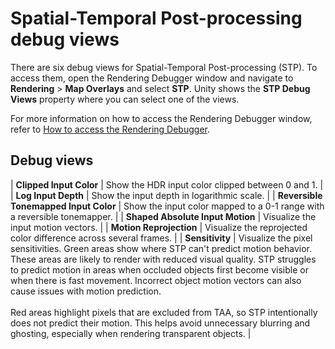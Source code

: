 # Spatial-Temporal Post-processing debug views

There are six debug views for Spatial-Temporal Post-processing (STP). To access them, open the Rendering Debugger window  and navigate to **Rendering** > **Map Overlays** and select **STP**. Unity shows the **STP Debug Views** property where you can select one of the views.

For more information on how to access the Rendering Debugger window, refer to [How to access the Rendering Debugger](../features/rendering-debugger.md).

## Debug views

| **Clipped Input Color** | Show the HDR input color clipped between 0 and 1. |
| **Log Input Depth** | Show the input depth in logarithmic scale. |
| **Reversible Tonemapped Input Color** | Show the input color mapped to a 0-1 range with a reversible tonemapper. |
| **Shaped Absolute Input Motion** | Visualize the input motion vectors. |
| **Motion Reprojection** | Visualize the reprojected color difference across several frames. |
| **Sensitivity** | Visualize the pixel sensitivities. Green areas show where STP can't predict motion behavior. These areas are likely to render with reduced visual quality. STP struggles to predict motion in areas when occluded objects first become visible or when there is fast movement. Incorrect object motion vectors can also cause issues with motion prediction.<br/><br/>Red areas highlight pixels that are excluded from TAA, so STP intentionally does not predict their motion. This helps avoid unnecessary blurring and ghosting, especially when rendering transparent objects. |
